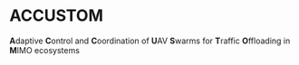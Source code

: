 # ACCUSTOM
<b>A</b>daptive <b>C</b>ontrol and <b>C</b>oordination of <b>U</b>AV <b>S</b>warms for <b>T</b>raffic <b>O</b>ffloading in <b>M</b>IMO ecosystems
